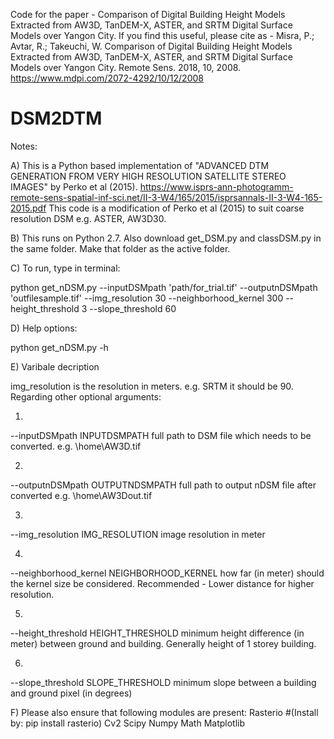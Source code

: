 
Code for the paper - Comparison of Digital Building Height Models Extracted from AW3D, TanDEM-X, ASTER, and SRTM Digital Surface Models over Yangon City. If you find this useful, please cite as -  Misra, P.; Avtar, R.; Takeuchi, W. Comparison of Digital Building Height Models Extracted from AW3D, TanDEM-X, ASTER, and SRTM Digital Surface Models over Yangon City. Remote Sens. 2018, 10, 2008.
https://www.mdpi.com/2072-4292/10/12/2008


# DSM2DTM

Notes: 


A) This is a Python based implementation of "ADVANCED DTM GENERATION FROM VERY HIGH RESOLUTION SATELLITE STEREO IMAGES" by Perko et al (2015).
https://www.isprs-ann-photogramm-remote-sens-spatial-inf-sci.net/II-3-W4/165/2015/isprsannals-II-3-W4-165-2015.pdf
This code is a modification of Perko et al (2015) to suit coarse resolution DSM e.g. ASTER, AW3D30.

B) This runs on Python 2.7. Also download get_DSM.py and classDSM.py in the same folder. Make that folder as the active folder.

C) To run, type in terminal:

python get_nDSM.py  --inputDSMpath 'path/for_trial.tif'  --outputnDSMpath 'outfilesample.tif'  --img_resolution 30  --neighborhood_kernel 300  --height_threshold 3  --slope_threshold 60

D) Help options:

python get_nDSM.py -h

E) Varibale decription

 img_resolution is the resolution in meters. e.g. SRTM it should be 90. Regarding other optional arguments:
 
  1)
  
  --inputDSMpath INPUTDSMPATH
                        full path to DSM file which needs to be converted.
                        e.g. \home\AW3D.tif
                        
  2)               
  
  --outputnDSMpath OUTPUTNDSMPATH
                        full path to output nDSM file after converted e.g.
                        \home\AW3Dout.tif
                        
  3)      
  
  --img_resolution IMG_RESOLUTION
                        image resolution in meter
                        
   4)           
   
  --neighborhood_kernel NEIGHBORHOOD_KERNEL
                        how far (in meter) should the kernel size be considered.
                        Recommended - Lower distance for higher resolution.
                        
   5)                     
   
  --height_threshold HEIGHT_THRESHOLD
                        minimum height difference (in meter) between ground
                        and building. Generally height of 1 storey building.
                        
   6)                     
   
  --slope_threshold SLOPE_THRESHOLD
                        minimum slope between a building and ground pixel (in
                        degrees)
                        
                        

F) Please also ensure that following modules are present:
Rasterio               #(Install by: pip install rasterio)
Cv2
Scipy
Numpy
Math
Matplotlib


